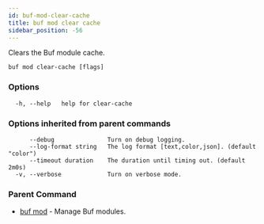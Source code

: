 ```yaml
---
id: buf-mod-clear-cache
title: buf mod clear cache
sidebar_position: -56
---
```

Clears the Buf module cache.

```
buf mod clear-cache [flags]
```

### Options

```
  -h, --help   help for clear-cache
```

### Options inherited from parent commands

```
      --debug               Turn on debug logging.
      --log-format string   The log format [text,color,json]. (default "color")
      --timeout duration    The duration until timing out. (default 2m0s)
  -v, --verbose             Turn on verbose mode.
```

### Parent Command

* [buf mod](buf-mod.md)	 - Manage Buf modules.
